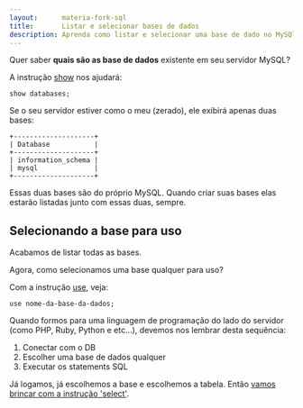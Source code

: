 ```yaml
---
layout:      materia-fork-sql
title:       Listar e selecionar bases de dados
description: Aprenda como listar e selecionar uma base de dado no MySQl
---
```



Quer saber __quais são as base de dados__ existente em seu servidor MySQL?

A instrução [show](http://dev.mysql.com/doc/refman/5.7/en/show-databases.html "link-externo") nos ajudará:

    show databases;

Se o seu servidor estiver como o meu (zerado), ele exibirá apenas duas bases:

    +--------------------+
    | Database           |
    +--------------------+
    | information_schema |
    | mysql              |
    +--------------------+


Essas duas bases são do próprio MySQL. Quando criar suas bases elas estarão listadas junto com essas duas, sempre.



Selecionando a base para uso
---

Acabamos de listar todas as bases.

Agora, como selecionamos uma base qualquer para uso?

Com a instrução [use](http://dev.mysql.com/doc/refman/5.7/en/use.html "link-externo"), veja:

    use nome-da-base-da-dados;

Quando formos para uma linguagem de programação do lado do servidor (como PHP, Ruby, Python e etc...), devemos nos lembrar
desta sequência:

1. Conectar com o DB
2. Escolher uma base de dados qualquer
3. Executar os statements SQL


Já logamos, já escolhemos a base e escolhemos a tabela. Então [vamos brincar com a instrução 'select'](../mysql-experimentado-select).